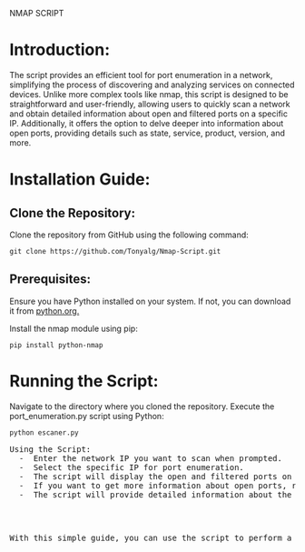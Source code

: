<tytle>NMAP SCRIPT</tytle>
<h1>Introduction:</h1>

<p>The script provides an efficient tool for port enumeration in a network, simplifying the process of discovering and analyzing services on connected devices. Unlike more complex tools like nmap, this script is designed to be straightforward and user-friendly, allowing users to quickly scan a network and obtain detailed information about open and filtered ports on a specific IP. Additionally, it offers the option to delve deeper into information about open ports, providing details such as state, service, product, version, and more.</p>
<h1>Installation Guide:</h1>

<h2>Clone the Repository:</h2>
<p>Clone the repository from GitHub using the following command:</p>

    git clone https://github.com/Tonyalg/Nmap-Script.git

<h2>Prerequisites:</h2>

<p>Ensure you have Python installed on your system. If not, you can download it from <a href="https://www.python.org/">python.org.</a></p>
<p>Install the nmap module using pip:</p>

    pip install python-nmap

<h1>Running the Script:</h1>

Navigate to the directory where you cloned the repository.
Execute the port_enumeration.py script using Python:

    python escaner.py

<pre>Using the Script:
  -  Enter the network IP you want to scan when prompted.
  -  Select the specific IP for port enumeration.
  -  The script will display the open and filtered ports on the selected IP.
  -  If you want to get more information about open ports, respond "Y" when prompted.
  -  The script will provide detailed information about the open ports, including state, service, product, version, and more.</p>

<p>With this simple guide, you can use the script to perform a quick and detailed enumeration of ports in your network, thereby facilitating administration and security tasks.</pre>
